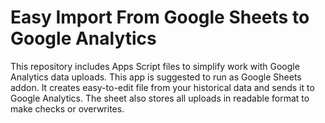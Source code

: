 # Easy Import From Google Sheets to Google Analytics
This repository includes Apps Script files to simplify work with Google Analytics data uploads. This app is suggested to run as Google Sheets addon. It creates easy-to-edit file from your historical data and sends it to Google Analytics. The sheet also stores all uploads in readable format to make checks or overwrites.
